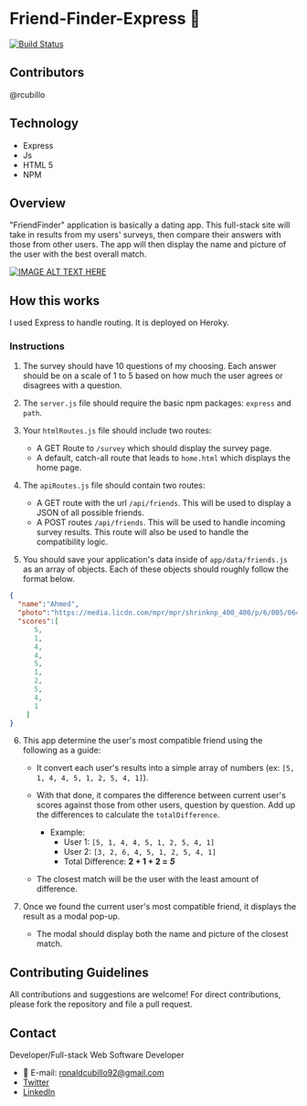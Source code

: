 # Friend-Finder-Express :underage:

[![Build Status](https://travis-ci.org/joemccann/dillinger.svg?branch=master)](https://travis-ci.org/joemccann/dillinger)

## Contributors
@rcubillo

## Technology
* Express
* Js
* HTML 5
* NPM

## Overview

"FriendFinder" application is basically a dating app. This full-stack site will take in results from my users' surveys, then compare their answers with those from other users. The app will then display the name and picture of the user with the best overall match.

[![IMAGE ALT TEXT HERE](youtube.png)](https://youtu.be/zkeYNlQDN5w)

## How this works

I used Express to handle routing. It is deployed on Heroky. 

### Instructions

1. The survey should have 10 questions of my choosing. Each answer should be on a scale of 1 to 5 based on how much the user agrees or disagrees with a question.

2. The `server.js` file should require the basic npm packages: `express` and `path`.

3. Your `htmlRoutes.js` file should include two routes:

   * A GET Route to `/survey` which should display the survey page.
   * A default, catch-all route that leads to `home.html` which displays the home page.

4. The `apiRoutes.js` file should contain two routes:

   * A GET route with the url `/api/friends`. This will be used to display a JSON of all possible friends.
   * A POST routes `/api/friends`. This will be used to handle incoming survey results. This route will also be used to handle the compatibility logic.

5. You should save your application's data inside of `app/data/friends.js` as an array of objects. Each of these objects should roughly follow the format below.

```json
{
  "name":"Ahmed",
  "photo":"https://media.licdn.com/mpr/mpr/shrinknp_400_400/p/6/005/064/1bd/3435aa3.jpg",
  "scores":[
      5,
      1,
      4,
      4,
      5,
      1,
      2,
      5,
      4,
      1
    ]
}
```

6. This app determine the user's most compatible friend using the following as a guide:

   * It convert each user's results into a simple array of numbers (ex: `[5, 1, 4, 4, 5, 1, 2, 5, 4, 1]`).
   * With that done, it compares the difference between current user's scores against those from other users, question by question. Add up the differences to calculate the `totalDifference`.
     * Example:
       * User 1: `[5, 1, 4, 4, 5, 1, 2, 5, 4, 1]`
       * User 2: `[3, 2, 6, 4, 5, 1, 2, 5, 4, 1]`
       * Total Difference: **2 + 1 + 2 =** **_5_**

   * The closest match will be the user with the least amount of difference.

7. Once we found the current user's most compatible friend, it displays the result as a modal pop-up.
   * The modal should display both the name and picture of the closest match.
 

## Contributing Guidelines

All contributions and suggestions are welcome! For direct contributions, please fork the repository and file a pull request.

## Contact

Developer/Full-stack Web Software Developer
   
 * :email: E-mail: ronaldcubillo92@gmail.com
 * [Twitter](https://twitter.com/rcubillo92)
 * [LinkedIn](https://linkedin.com/in/ronald-cubillo/)





